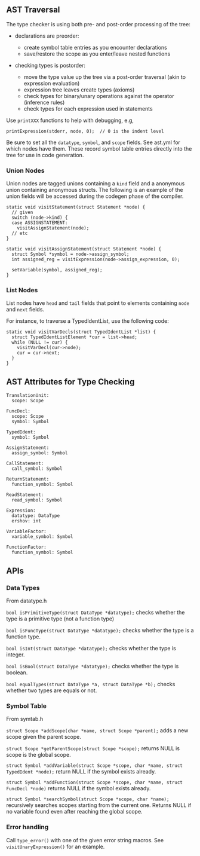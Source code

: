 ## AST Traversal

The type checker is using both pre- and post-order processing of the tree:

- declarations are preorder:

  - create symbol table entries as you encounter declarations
  - save/restore the scope as you enter/leave nested functions

- checking types is postorder:

    - move the type value up the tree via a post-order traversal (akin to expression evaluation)
    - expression tree leaves create types (axioms)
    - check types for binary/unary operations against the operator (inference rules)
    - check types for each expression used in statements

Use `printXXX` functions to help with debugging, e.g,

    printExpression(stderr, node, 0);  // 0 is the indent level

Be sure to set all the `datatype`, `symbol`, and `scope` fields.  See
ast.yml for which nodes have them.  These record symbol table entries
directly into the tree for use in code generation.


### Union Nodes

Union nodes are tagged unions containing a `kind` field and a
anonymous union containing anonymous structs.  The following is an example of the union fields will be accessed during the codegen phase of the compiler.

    static void visitStatement(struct Statement *node) {
      // given
      switch (node->kind) {
      case ASSIGNSTATEMENT:
        visitAssignStatement(node);
      // etc
    }

    static void visitAssignStatement(struct Statement *node) {
      struct Symbol *symbol = node->assign_symbol;
      int assigned_reg = visitExpression(node->assign_expression, 0);

      setVariable(symbol, assigned_reg);
    }


### List Nodes

List nodes have `head` and `tail` fields that point to elements
containing `node` and `next` fields.

For instance, to traverse a TypedIdentList, use the following code:

    static void visitVarDecls(struct TypedIdentList *list) {
      struct TypedIdentListElement *cur = list->head;
      while (NULL != cur) {
        visitVarDecl(cur->node);
        cur = cur->next;
      }
    }


## AST Attributes for Type Checking

    TranslationUnit:
      scope: Scope
      
    FuncDecl:
      scope: Scope
      symbol: Symbol
      
    TypedIdent:
      symbol: Symbol

    AssignStatement:
      assign_symbol: Symbol
      
    CallStatement:
      call_symbol: Symbol
      
    ReturnStatement:
      function_symbol: Symbol
      
    ReadStatement:
      read_symbol: Symbol
          
    Expression:
      datatype: DataType
      ershov: int
      
    VariableFactor:
      variable_symbol: Symbol
      
    FunctionFactor:
      function_symbol: Symbol

## APIs

### Data Types

From datatype.h

`bool isPrimitiveType(struct DataType *datatype);` checks whether the type is a primitive type (not a function type)

`bool isFuncType(struct DataType *datatype);` checks whether the type is a function type.

`bool isInt(struct DataType *datatype);` checks whether the type is integer.

`bool isBool(struct DataType *datatype);` checks whether the type is boolean.

`bool equalTypes(struct DataType *a, struct DataType *b);` checks whether two types are equals or not.


### Symbol Table

From symtab.h

`struct Scope *addScope(char *name, struct Scope *parent);` adds a new scope given the parent scope.

`struct Scope *getParentScope(struct Scope *scope);`  returns NULL is scope is the global scope.

`struct Symbol *addVariable(struct Scope *scope, char *name, struct TypedIdent *node);`  return NULL if the symbol exists already.

`struct Symbol *addFunction(struct Scope *scope, char *name, struct FuncDecl *node)`  returns NULL if the symbol exists already.

`struct Symbol *searchSymbol(struct Scope *scope, char *name);`
recursively searches scopes starting from the current one.  Returns
NULL if no variable found even after reaching the global scope.

### Error handling

Call `type_error()` with one of the given error string macros.  See `visitUnaryExpression()` for an example.
